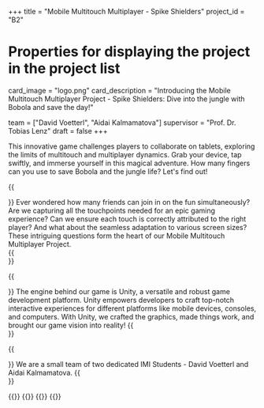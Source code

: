 +++
title = "Mobile Multitouch Multiplayer - Spike Shielders"
project_id = "B2"

# Properties for displaying the project in the project list
card_image = "logo.png"
card_description = "Introducing the Mobile Multitouch Multiplayer Project - Spike Shielders: Dive into the jungle with Bobola and save the day!" 

team = ["David Voetterl", "Aidai Kalmamatova"]
supervisor = "Prof. Dr. Tobias Lenz"
draft = false
+++

This innovative game challenges players to collaborate on tablets, exploring the limits of multitouch and multiplayer dynamics. 
Grab your device, tap swiftly, and immerse yourself in this magical adventure. How many fingers can you use to save Bobola and the jungle life? Let's find out!

{{<section title="Our Goal">}}
Ever wondered how many friends can join in on the fun simultaneously? Are we capturing all the touchpoints needed for an epic gaming experience? Can we ensure each touch is correctly attributed to the right player? And what about the seamless adaptation to various screen sizes? These intriguing questions form the heart of our Mobile Multitouch Multiplayer Project.  
{{</section>}}

{{<section title="Technology">}}
The engine behind our game is Unity, a versatile and robust game development platform. Unity empowers developers to craft top-notch interactive experiences for different platforms like mobile devices, consoles, and computers. With Unity, we crafted the graphics, made things work, and brought our game vision into reality! 
{{</section>}}


{{<section title="The team">}}
We are a small team of two dedicated IMI Students - David Voetterl and Aidai Kalmamatova. 
{{</section>}} 

{{<gallery>}}
{{<team-member image="david.jpg" name="David Voetterl">}}
{{<team-member image="aidai.jpg" name="Aidai Kalmamatova">}}
{{</gallery>}}

